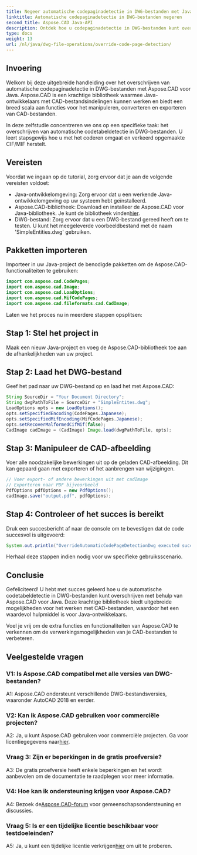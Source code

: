 ```yaml
---
title: Negeer automatische codepaginadetectie in DWG-bestanden met Java
linktitle: Automatische codepaginadetectie in DWG-bestanden negeren
second_title: Aspose.CAD Java-API
description: Ontdek hoe u codepaginadetectie in DWG-bestanden kunt overschrijven met Aspose.CAD voor Java. Verwerk de codering efficiënt en herstel verkeerd opgemaakte CIF/MIF.
type: docs
weight: 13
url: /nl/java/dwg-file-operations/override-code-page-detection/
---
```

## Invoering

Welkom bij deze uitgebreide handleiding over het overschrijven van automatische codepaginadetectie in DWG-bestanden met Aspose.CAD voor Java. Aspose.CAD is een krachtige bibliotheek waarmee Java-ontwikkelaars met CAD-bestandsindelingen kunnen werken en biedt een breed scala aan functies voor het manipuleren, converteren en exporteren van CAD-bestanden.

In deze zelfstudie concentreren we ons op een specifieke taak: het overschrijven van automatische codetabeldetectie in DWG-bestanden. U leert stapsgewijs hoe u met het coderen omgaat en verkeerd opgemaakte CIF/MIF herstelt.

## Vereisten

Voordat we ingaan op de tutorial, zorg ervoor dat je aan de volgende vereisten voldoet:

- Java-ontwikkelomgeving: Zorg ervoor dat u een werkende Java-ontwikkelomgeving op uw systeem hebt geïnstalleerd.
- Aspose.CAD-bibliotheek: Download en installeer de Aspose.CAD voor Java-bibliotheek. Je kunt de bibliotheek vinden[hier](https://releases.aspose.com/cad/java/).
- DWG-bestand: Zorg ervoor dat u een DWG-bestand gereed heeft om te testen. U kunt het meegeleverde voorbeeldbestand met de naam 'SimpleEntities.dwg' gebruiken.

## Pakketten importeren

Importeer in uw Java-project de benodigde pakketten om de Aspose.CAD-functionaliteiten te gebruiken:

```java
import com.aspose.cad.CodePages;
import com.aspose.cad.Image;
import com.aspose.cad.LoadOptions;
import com.aspose.cad.MifCodePages;
import com.aspose.cad.fileformats.cad.CadImage;
```

Laten we het proces nu in meerdere stappen opsplitsen:

## Stap 1: Stel het project in

Maak een nieuw Java-project en voeg de Aspose.CAD-bibliotheek toe aan de afhankelijkheden van uw project.

## Stap 2: Laad het DWG-bestand

Geef het pad naar uw DWG-bestand op en laad het met Aspose.CAD:

```java
String SourceDir = "Your Document Directory";
String dwgPathToFile = SourceDir + "SimpleEntites.dwg";
LoadOptions opts = new LoadOptions();
opts.setSpecifiedEncoding(CodePages.Japanese);
opts.setSpecifiedMifEncoding(MifCodePages.Japanese);
opts.setRecoverMalformedCifMif(false);
CadImage cadImage = (CadImage) Image.load(dwgPathToFile, opts);
```

## Stap 3: Manipuleer de CAD-afbeelding

Voer alle noodzakelijke bewerkingen uit op de geladen CAD-afbeelding. Dit kan gepaard gaan met exporteren of het aanbrengen van wijzigingen.

```java
// Voer export- of andere bewerkingen uit met cadImage
// Exporteren naar PDF bijvoorbeeld
PdfOptions pdfOptions = new PdfOptions();
cadImage.save("output.pdf", pdfOptions);
```

## Stap 4: Controleer of het succes is bereikt

Druk een succesbericht af naar de console om te bevestigen dat de code succesvol is uitgevoerd:

```java
System.out.println("OverrideAutomaticCodePageDetectionDwg executed successfully");
```

Herhaal deze stappen indien nodig voor uw specifieke gebruiksscenario.

## Conclusie

Gefeliciteerd! U hebt met succes geleerd hoe u de automatische codetabeldetectie in DWG-bestanden kunt overschrijven met behulp van Aspose.CAD voor Java. Deze krachtige bibliotheek biedt uitgebreide mogelijkheden voor het werken met CAD-bestanden, waardoor het een waardevol hulpmiddel is voor Java-ontwikkelaars.

Voel je vrij om de extra functies en functionaliteiten van Aspose.CAD te verkennen om de verwerkingsmogelijkheden van je CAD-bestanden te verbeteren.

## Veelgestelde vragen

### V1: Is Aspose.CAD compatibel met alle versies van DWG-bestanden?

A1: Aspose.CAD ondersteunt verschillende DWG-bestandsversies, waaronder AutoCAD 2018 en eerder.

### V2: Kan ik Aspose.CAD gebruiken voor commerciële projecten?

 A2: Ja, u kunt Aspose.CAD gebruiken voor commerciële projecten. Ga voor licentiegegevens naar[hier](https://purchase.aspose.com/buy).

### Vraag 3: Zijn er beperkingen in de gratis proefversie?

A3: De gratis proefversie heeft enkele beperkingen en het wordt aanbevolen om de documentatie te raadplegen voor meer informatie.

### V4: Hoe kan ik ondersteuning krijgen voor Aspose.CAD?

 A4: Bezoek de[Aspose.CAD-forum](https://forum.aspose.com/c/cad/19) voor gemeenschapsondersteuning en discussies.

### Vraag 5: Is er een tijdelijke licentie beschikbaar voor testdoeleinden?

 A5: Ja, u kunt een tijdelijke licentie verkrijgen[hier](https://purchase.aspose.com/temporary-license/) om uit te proberen.